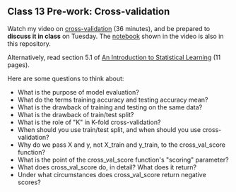 ## Class 13 Pre-work: Cross-validation

Watch my video on [cross-validation](https://www.youtube.com/watch?v=6dbrR-WymjI) (36 minutes), and be prepared to **discuss it in class** on Tuesday. The [notebook](http://nbviewer.ipython.org/github/justmarkham/DAT8/blob/master/notebooks/13_cross_validation.ipynb) shown in the video is also in this repository.

Alternatively, read section 5.1 of [An Introduction to Statistical Learning](http://www-bcf.usc.edu/~gareth/ISL/) (11 pages).

Here are some questions to think about:

- What is the purpose of model evaluation?
- What do the terms training accuracy and testing accuracy mean?
- What is the drawback of training and testing on the same data?
- What is the drawback of train/test split?
- What is the role of "K" in K-fold cross-validation?
- When should you use train/test split, and when should you use cross-validation?
- Why do we pass X and y, not X_train and y_train, to the cross_val_score function?
- What is the point of the cross_val_score function's "scoring" parameter?
- What does cross_val_score do, in detail? What does it return?
- Under what circumstances does cross_val_score return negative scores?
